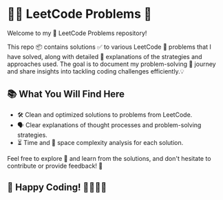 # 🧑‍💻 LeetCode Problems 🚀

Welcome to my 🏁 LeetCode Problems repository!

This repo 📦 contains solutions ✅ to various LeetCode 🧩 problems that I have solved, along with detailed 📝 explanations of the strategies and approaches used. The goal is to document my problem-solving 🧠 journey and share insights into tackling coding challenges efficiently.💡

## 📚 What You Will Find Here
- 🛠️ Clean and optimized solutions to problems from LeetCode.
- 🗣️ Clear explanations of thought processes and problem-solving strategies.
- ⏳ Time and 🧮 space complexity analysis for each solution.

Feel free to explore 🔎 and learn from the solutions, and don't hesitate to contribute or provide feedback! 💬

## 🎉 Happy Coding! 👩‍💻👨‍💻

